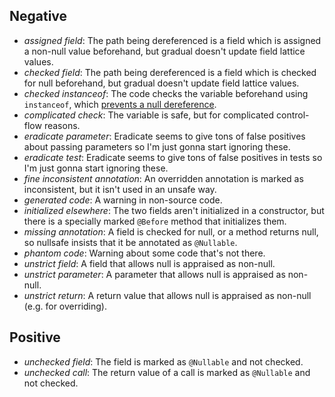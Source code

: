 Negative
--------

- _assigned field_: The path being dereferenced is a field which is assigned a
  non-null value beforehand, but gradual doesn't update field lattice values.
- _checked field_: The path being dereferenced is a field which is checked for
  null beforehand, but gradual doesn't update field lattice values.
- _checked instanceof_: The code checks the variable beforehand using
  `instanceof`, which [prevents a null dereference][instanceof].
- _complicated check_: The variable is safe, but for complicated control-flow
  reasons.
- _eradicate parameter_: Eradicate seems to give tons of false positives about
  passing parameters so I'm just gonna start ignoring these.
- _eradicate test_: Eradicate seems to give tons of false positives in tests so
  I'm just gonna start ignoring these.
- _fine inconsistent annotation_: An overridden annotation is marked as
  inconsistent, but it isn't used in an unsafe way.
- _generated code_: A warning in non-source code.
- _initialized elsewhere_: The two fields aren't initialized in a constructor,
  but there is a specially marked `@Before` method that initializes them.
- _missing annotation_: A field is checked for null, or a method returns null,
  so nullsafe insists that it be annotated as `@Nullable`.
- _phantom code_: Warning about some code that's not there.
- _unstrict field_: A field that allows null is appraised as non-null.
- _unstrict parameter_: A parameter that allows null is appraised as non-null.
- _unstrict return_: A return value that allows null is appraised as non-null
  (e.g. for overriding).

Positive
--------

- _unchecked field_: The field is marked as `@Nullable` and not checked.
- _unchecked call_: The return value of a call is marked as `@Nullable` and not
  checked.

[instanceof]: https://stackoverflow.com/a/2950415/5044950
